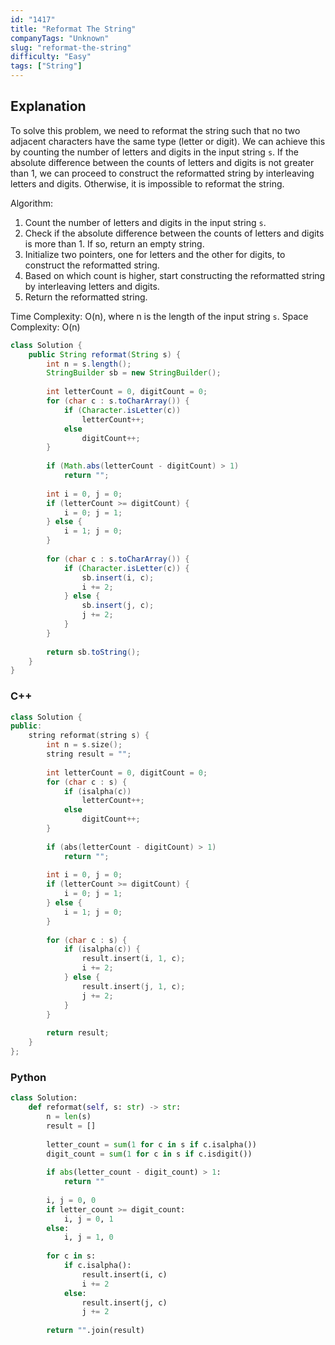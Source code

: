 ```yaml
---
id: "1417"
title: "Reformat The String"
companyTags: "Unknown"
slug: "reformat-the-string"
difficulty: "Easy"
tags: ["String"]
---
```


## Explanation
To solve this problem, we need to reformat the string such that no two adjacent characters have the same type (letter or digit). We can achieve this by counting the number of letters and digits in the input string `s`. If the absolute difference between the counts of letters and digits is not greater than 1, we can proceed to construct the reformatted string by interleaving letters and digits. Otherwise, it is impossible to reformat the string.

Algorithm:
1. Count the number of letters and digits in the input string `s`.
2. Check if the absolute difference between the counts of letters and digits is more than 1. If so, return an empty string.
3. Initialize two pointers, one for letters and the other for digits, to construct the reformatted string.
4. Based on which count is higher, start constructing the reformatted string by interleaving letters and digits.
5. Return the reformatted string.

Time Complexity: O(n), where n is the length of the input string `s`.
Space Complexity: O(n)
```java
class Solution {
    public String reformat(String s) {
        int n = s.length();
        StringBuilder sb = new StringBuilder();
        
        int letterCount = 0, digitCount = 0;
        for (char c : s.toCharArray()) {
            if (Character.isLetter(c))
                letterCount++;
            else
                digitCount++;
        }
        
        if (Math.abs(letterCount - digitCount) > 1)
            return "";
        
        int i = 0, j = 0;
        if (letterCount >= digitCount) {
            i = 0; j = 1;
        } else {
            i = 1; j = 0;
        }
        
        for (char c : s.toCharArray()) {
            if (Character.isLetter(c)) {
                sb.insert(i, c);
                i += 2;
            } else {
                sb.insert(j, c);
                j += 2;
            }
        }
        
        return sb.toString();
    }
}
```

### C++
```cpp
class Solution {
public:
    string reformat(string s) {
        int n = s.size();
        string result = "";
        
        int letterCount = 0, digitCount = 0;
        for (char c : s) {
            if (isalpha(c))
                letterCount++;
            else
                digitCount++;
        }
        
        if (abs(letterCount - digitCount) > 1)
            return "";
        
        int i = 0, j = 0;
        if (letterCount >= digitCount) {
            i = 0; j = 1;
        } else {
            i = 1; j = 0;
        }
        
        for (char c : s) {
            if (isalpha(c)) {
                result.insert(i, 1, c);
                i += 2;
            } else {
                result.insert(j, 1, c);
                j += 2;
            }
        }
        
        return result;
    }
};
```

### Python
```python
class Solution:
    def reformat(self, s: str) -> str:
        n = len(s)
        result = []
        
        letter_count = sum(1 for c in s if c.isalpha())
        digit_count = sum(1 for c in s if c.isdigit())
        
        if abs(letter_count - digit_count) > 1:
            return ""
        
        i, j = 0, 0
        if letter_count >= digit_count:
            i, j = 0, 1
        else:
            i, j = 1, 0
        
        for c in s:
            if c.isalpha():
                result.insert(i, c)
                i += 2
            else:
                result.insert(j, c)
                j += 2
        
        return "".join(result)
```
